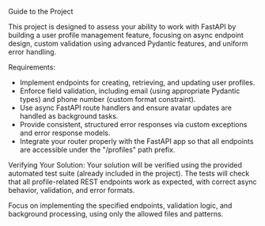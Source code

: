 Guide to the Project

This project is designed to assess your ability to work with FastAPI by building a user profile management feature, focusing on async endpoint design, custom validation using advanced Pydantic features, and uniform error handling.

Requirements:
- Implement endpoints for creating, retrieving, and updating user profiles.
- Enforce field validation, including email (using appropriate Pydantic types) and phone number (custom format constraint).
- Use async FastAPI route handlers and ensure avatar updates are handled as background tasks.
- Provide consistent, structured error responses via custom exceptions and error response models.
- Integrate your router properly with the FastAPI app so that all endpoints are accessible under the "/profiles" path prefix.

Verifying Your Solution:
Your solution will be verified using the provided automated test suite (already included in the project). The tests will check that all profile-related REST endpoints work as expected, with correct async behavior, validation, and error formats.

Focus on implementing the specified endpoints, validation logic, and background processing, using only the allowed files and patterns.